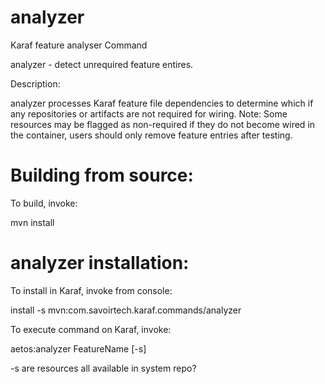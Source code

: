 analyzer
====

Karaf feature analyser Command

 analyzer - detect unrequired feature entires.

Description:

 analyzer processes Karaf feature file dependencies to determine which
 if any repositories or artifacts are not required for wiring. Note:
 Some resources may be flagged as non-required if they do not become
 wired in the container, users should only remove feature entries after
 testing.

Building from source:
===

To build, invoke:
 
 mvn install

analyzer installation:
===

To install in Karaf, invoke from console:

 install -s mvn:com.savoirtech.karaf.commands/analyzer


To execute command on Karaf, invoke:

 aetos:analyzer FeatureName [-s]

 -s are resources all available in system repo?


